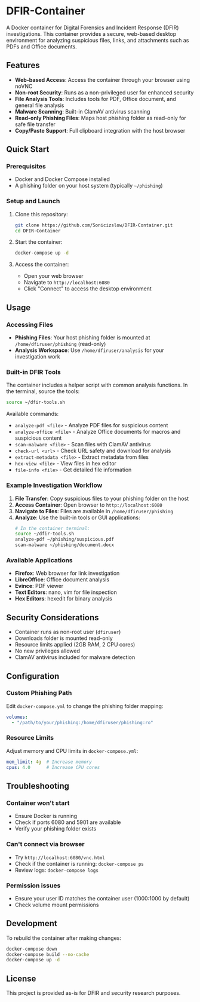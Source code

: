 # DFIR-Container

A Docker container for Digital Forensics and Incident Response (DFIR) investigations. This container provides a secure, web-based desktop environment for analyzing suspicious files, links, and attachments such as PDFs and Office documents.

## Features

- **Web-based Access**: Access the container through your browser using noVNC
- **Non-root Security**: Runs as a non-privileged user for enhanced security
- **File Analysis Tools**: Includes tools for PDF, Office document, and general file analysis
- **Malware Scanning**: Built-in ClamAV antivirus scanning
- **Read-only Phishing Files**: Maps host phishing folder as read-only for safe file transfer
- **Copy/Paste Support**: Full clipboard integration with the host browser

## Quick Start

### Prerequisites

- Docker and Docker Compose installed
- A phishing folder on your host system (typically `~/phishing`)

### Setup and Launch

1. Clone this repository:
   ```bash
   git clone https://github.com/Sonicizslow/DFIR-Container.git
   cd DFIR-Container
   ```

2. Start the container:
   ```bash
   docker-compose up -d
   ```

3. Access the container:
   - Open your web browser
   - Navigate to `http://localhost:6080`
   - Click "Connect" to access the desktop environment

## Usage

### Accessing Files

- **Phishing Files**: Your host phishing folder is mounted at `/home/dfiruser/phishing` (read-only)
- **Analysis Workspace**: Use `/home/dfiruser/analysis` for your investigation work

### Built-in DFIR Tools

The container includes a helper script with common analysis functions. In the terminal, source the tools:

```bash
source ~/dfir-tools.sh
```

Available commands:

- `analyze-pdf <file>` - Analyze PDF files for suspicious content
- `analyze-office <file>` - Analyze Office documents for macros and suspicious content
- `scan-malware <file>` - Scan files with ClamAV antivirus
- `check-url <url>` - Check URL safety and download for analysis
- `extract-metadata <file>` - Extract metadata from files
- `hex-view <file>` - View files in hex editor
- `file-info <file>` - Get detailed file information

### Example Investigation Workflow

1. **File Transfer**: Copy suspicious files to your phishing folder on the host
2. **Access Container**: Open browser to `http://localhost:6080`
3. **Navigate to Files**: Files are available in `/home/dfiruser/phishing`
4. **Analyze**: Use the built-in tools or GUI applications:
   ```bash
   # In the container terminal:
   source ~/dfir-tools.sh
   analyze-pdf ~/phishing/suspicious.pdf
   scan-malware ~/phishing/document.docx
   ```

### Available Applications

- **Firefox**: Web browser for link investigation
- **LibreOffice**: Office document analysis
- **Evince**: PDF viewer
- **Text Editors**: nano, vim for file inspection
- **Hex Editors**: hexedit for binary analysis

## Security Considerations

- Container runs as non-root user (`dfiruser`)
- Downloads folder is mounted read-only
- Resource limits applied (2GB RAM, 2 CPU cores)
- No new privileges allowed
- ClamAV antivirus included for malware detection

## Configuration

### Custom Phishing Path

Edit `docker-compose.yml` to change the phishing folder mapping:

```yaml
volumes:
  - "/path/to/your/phishing:/home/dfiruser/phishing:ro"
```

### Resource Limits

Adjust memory and CPU limits in `docker-compose.yml`:

```yaml
mem_limit: 4g  # Increase memory
cpus: 4.0      # Increase CPU cores
```

## Troubleshooting

### Container won't start
- Ensure Docker is running
- Check if ports 6080 and 5901 are available
- Verify your phishing folder exists

### Can't connect via browser
- Try `http://localhost:6080/vnc.html`
- Check if the container is running: `docker-compose ps`
- Review logs: `docker-compose logs`

### Permission issues
- Ensure your user ID matches the container user (1000:1000 by default)
- Check volume mount permissions

## Development

To rebuild the container after making changes:

```bash
docker-compose down
docker-compose build --no-cache
docker-compose up -d
```

## License

This project is provided as-is for DFIR and security research purposes.
